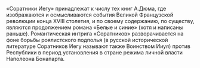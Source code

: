 <!--2015-12-08 20:33:08-->
«Соратники Иегу» принадлежат к числу тех книг А.Дюма, где изображаются и осмысливаются события Великой Французской революции конца XVIII столетия, и по своему содержанию, по существу, являются продолжением романа «Белые и синие» (хотя и написаны раньше). Романтическая интрига «Соратников» разворачивается на фоне борьбы роялистского подполья (в русской исторической литературе Соратников Иегу называют также Воинством Ииуя) против Республики в период установления в стране режима личной власти Наполеона Бонапарта.